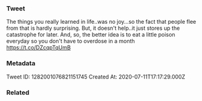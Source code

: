 ### Tweet
The things you really learned in life..was no joy...so the fact that people flee from that is hardly surprising. But, it doesn't help..it just stores up the catastrophe for later. And, so, the better idea is to eat a little poison everyday so you don't have to overdose in a month https://t.co/DZcqpTqUmB

### Metadata
Tweet ID: 1282001076821151745
Created At: 2020-07-11T17:17:29.000Z

### Related

